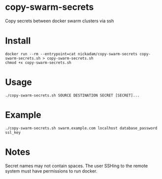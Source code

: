 # copy-swarm-secrets
Copy secrets between docker swarm clusters via ssh

# Install

```
docker run --rm --entrypoint=cat nickadam/copy-swarm-secrets copy-swarm-secrets.sh > copy-swarm-secrets.sh
chmod +x copy-swarm-secrets.sh
```

# Usage

```
./copy-swarm-secrets.sh SOURCE DESTINATION SECRET [SECRET]...
```

# Example

```
./copy-swarm-secrets.sh swarm.example.com localhost database_password ssl_key
```

# Notes

Secret names may not contain spaces. The user SSHing to the remote system must
have permissions to run docker.
